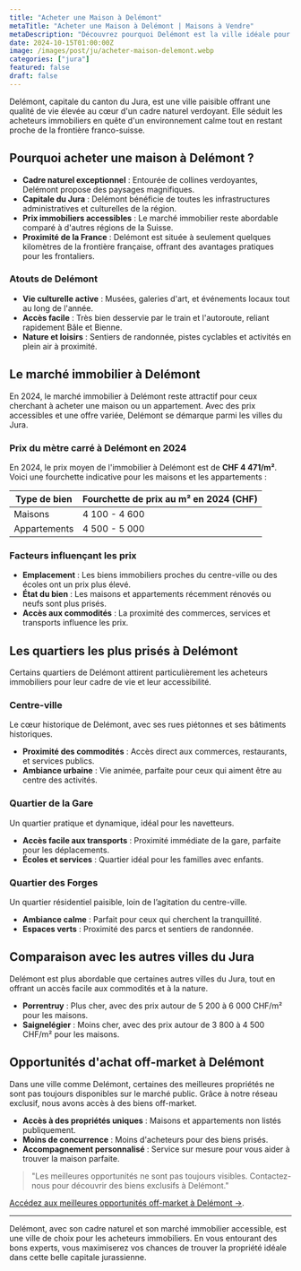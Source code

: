 ```yaml
---
title: "Acheter une Maison à Delémont"
metaTitle: "Acheter une Maison à Delémont | Maisons à Vendre"
metaDescription: "Découvrez pourquoi Delémont est la ville idéale pour acheter une maison. Explorez le marché immobilier local, les quartiers prisés et nos conseils pour réussir votre achat."
date: 2024-10-15T01:00:00Z
image: /images/post/ju/acheter-maison-delemont.webp
categories: ["jura"]
featured: false
draft: false
---
```


Delémont, capitale du canton du Jura, est une ville paisible offrant une qualité de vie élevée au cœur d'un cadre naturel verdoyant. Elle séduit les acheteurs immobiliers en quête d'un environnement calme tout en restant proche de la frontière franco-suisse.

## Pourquoi acheter une maison à Delémont ?

- **Cadre naturel exceptionnel** : Entourée de collines verdoyantes, Delémont propose des paysages magnifiques.
- **Capitale du Jura** : Delémont bénéficie de toutes les infrastructures administratives et culturelles de la région.
- **Prix immobiliers accessibles** : Le marché immobilier reste abordable comparé à d'autres régions de la Suisse.
- **Proximité de la France** : Delémont est située à seulement quelques kilomètres de la frontière française, offrant des avantages pratiques pour les frontaliers.

### Atouts de Delémont
- **Vie culturelle active** : Musées, galeries d'art, et événements locaux tout au long de l'année.
- **Accès facile** : Très bien desservie par le train et l'autoroute, reliant rapidement Bâle et Bienne.
- **Nature et loisirs** : Sentiers de randonnée, pistes cyclables et activités en plein air à proximité.

## Le marché immobilier à Delémont

En 2024, le marché immobilier à Delémont reste attractif pour ceux cherchant à acheter une maison ou un appartement. Avec des prix accessibles et une offre variée, Delémont se démarque parmi les villes du Jura.

### Prix du mètre carré à Delémont en 2024

En 2024, le prix moyen de l'immobilier à Delémont est de **CHF 4 471/m²**. Voici une fourchette indicative pour les maisons et les appartements :

| Type de bien             | Fourchette de prix au m² en 2024 (CHF) |
|--------------------------|----------------------------------------|
| Maisons                  | 4 100 - 4 600                         |
| Appartements             | 4 500 - 5 000                         |

### Facteurs influençant les prix
- **Emplacement** : Les biens immobiliers proches du centre-ville ou des écoles ont un prix plus élevé.
- **État du bien** : Les maisons et appartements récemment rénovés ou neufs sont plus prisés.
- **Accès aux commodités** : La proximité des commerces, services et transports influence les prix.

## Les quartiers les plus prisés à Delémont

Certains quartiers de Delémont attirent particulièrement les acheteurs immobiliers pour leur cadre de vie et leur accessibilité.

### Centre-ville

Le cœur historique de Delémont, avec ses rues piétonnes et ses bâtiments historiques.

- **Proximité des commodités** : Accès direct aux commerces, restaurants, et services publics.
- **Ambiance urbaine** : Vie animée, parfaite pour ceux qui aiment être au centre des activités.

### Quartier de la Gare

Un quartier pratique et dynamique, idéal pour les navetteurs.

- **Accès facile aux transports** : Proximité immédiate de la gare, parfaite pour les déplacements.
- **Écoles et services** : Quartier idéal pour les familles avec enfants.

### Quartier des Forges

Un quartier résidentiel paisible, loin de l’agitation du centre-ville.

- **Ambiance calme** : Parfait pour ceux qui cherchent la tranquillité.
- **Espaces verts** : Proximité des parcs et sentiers de randonnée.

## Comparaison avec les autres villes du Jura

Delémont est plus abordable que certaines autres villes du Jura, tout en offrant un accès facile aux commodités et à la nature.

- **Porrentruy** : Plus cher, avec des prix autour de 5 200 à 6 000 CHF/m² pour les maisons.
- **Saignelégier** : Moins cher, avec des prix autour de 3 800 à 4 500 CHF/m² pour les maisons.

## Opportunités d'achat off-market à Delémont

Dans une ville comme Delémont, certaines des meilleures propriétés ne sont pas toujours disponibles sur le marché public. Grâce à notre réseau exclusif, nous avons accès à des biens off-market.

- **Accès à des propriétés uniques** : Maisons et appartements non listés publiquement.
- **Moins de concurrence** : Moins d'acheteurs pour des biens prisés.
- **Accompagnement personnalisé** : Service sur mesure pour vous aider à trouver la maison parfaite.

> "Les meilleures opportunités ne sont pas toujours visibles. Contactez-nous pour découvrir des biens exclusifs à Delémont."

[Accédez aux meilleures opportunités off-market à Delémont ->](/contact).

---

Delémont, avec son cadre naturel et son marché immobilier accessible, est une ville de choix pour les acheteurs immobiliers. En vous entourant des bons experts, vous maximiserez vos chances de trouver la propriété idéale dans cette belle capitale jurassienne.

